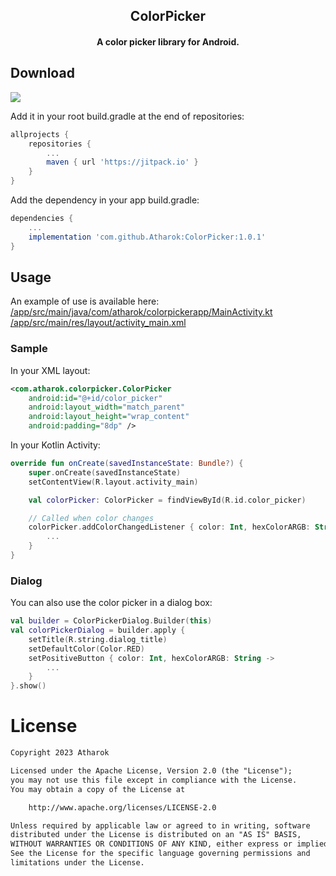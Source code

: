 ## <div align="center">ColorPicker</div>
#### <div align="center">A color picker library for Android.</div>

## Download

[![](https://jitpack.io/v/Atharok/ColorPicker.svg)](https://jitpack.io/#Atharok/ColorPicker)

Add it in your root build.gradle at the end of repositories:

```groovy
allprojects {
	repositories {
		...
		maven { url 'https://jitpack.io' }
	}
}
```

Add the dependency in your app build.gradle:

```groovy
dependencies {
	...
	implementation 'com.github.Atharok:ColorPicker:1.0.1'
}
```

## Usage

An example of use is available here:
[/app/src/main/java/com/atharok/colorpickerapp/MainActivity.kt](https://github.com/Atharok/ColorPicker/blob/main/app/src/main/java/com/atharok/colorpickerapp/MainActivity.kt)
[/app/src/main/res/layout/activity_main.xml](https://github.com/Atharok/ColorPicker/blob/main/app/src/main/res/layout/activity_main.xml)

### Sample

In your XML layout:

```xml
<com.atharok.colorpicker.ColorPicker
	android:id="@+id/color_picker"
	android:layout_width="match_parent"
	android:layout_height="wrap_content"
	android:padding="8dp" />
```

In your Kotlin Activity:

```kotlin
override fun onCreate(savedInstanceState: Bundle?) {
	super.onCreate(savedInstanceState)
	setContentView(R.layout.activity_main)

	val colorPicker: ColorPicker = findViewById(R.id.color_picker)

	// Called when color changes
	colorPicker.addColorChangedListener { color: Int, hexColorARGB: String ->
		...
	}
}
```

### Dialog

You can also use the color picker in a dialog box:

```kotlin
val builder = ColorPickerDialog.Builder(this)
val colorPickerDialog = builder.apply {
	setTitle(R.string.dialog_title)
	setDefaultColor(Color.RED)
	setPositiveButton { color: Int, hexColorARGB: String ->
		...
	}
}.show()
```

# License

```txt
Copyright 2023 Atharok

Licensed under the Apache License, Version 2.0 (the "License");
you may not use this file except in compliance with the License.
You may obtain a copy of the License at

	http://www.apache.org/licenses/LICENSE-2.0

Unless required by applicable law or agreed to in writing, software
distributed under the License is distributed on an "AS IS" BASIS,
WITHOUT WARRANTIES OR CONDITIONS OF ANY KIND, either express or implied.
See the License for the specific language governing permissions and
limitations under the License.
```

